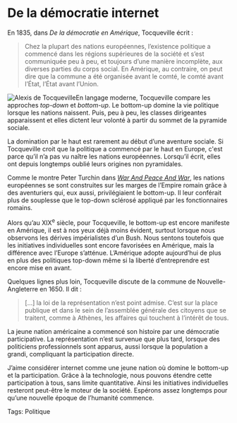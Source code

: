 # De la démocratie internet

En 1835, dans *De la démocratie en Amérique*, Tocqueville écrit :

> Chez la plupart des nations européennes, l’existence politique a commencé dans les régions supérieures de la société et s’est communiquée peu à peu, et toujours d’une manière incomplète, aux diverses parties du corps social. En Amérique, au contraire, on peut dire que la commune a été organisée avant le comté, le comté avant l’État, l’État avant l’Union.

![Alexis de Tocqueville](https://tcrouzet.com/https://tcrouzet.com/images_tc/tocqueville.jpg)En langage moderne, Tocqueville compare les approches *top-down* et *bottom-up*. Le bottom-up domine la vie politique lorsque les nations naissent. Puis, peu à peu, les classes dirigeantes apparaissent et elles dictent leur volonté à partir du sommet de la pyramide sociale.

La domination par le haut est rarement au début d’une aventure sociale. Si Tocqueville croit que la politique a commencé par le haut en Europe, c'est parce qu’il n’a pas vu naître les nations européennes. Lorsqu’il écrit, elles ont depuis longtemps oublié leurs origines non pyramidales.

Comme le montre Peter Turchin dans [*War And Peace And War*](http://blog.tcrouzet.com/2006/04/17/nouvel-empire/), les nations européennes se sont construites sur les marges de l’Empire romain grâce à des aventuriers qui, eux aussi, privilégiaient le bottom-up. Il leur conférait plus de souplesse que le top-down sclérosé appliqué par les fonctionnaires romains.

Alors qu’au XIX<sup>e</sup> siècle, pour Tocqueville, le bottom-up est encore manifeste en Amérique, il est à nos yeux déjà moins évident, surtout lorsque nous observons les dérives impérialistes d’un Bush. Nous sentons toutefois que les initiatives individuelles sont encore favorisées en Amérique, mais la différence avec l’Europe s’atténue. L’Amérique adopte aujourd’hui de plus en plus des politiques top-down même si la liberté d’entreprendre est encore mise en avant.

Quelques lignes plus loin, Tocqueville discute de la commune de Nouvelle-Angleterre en 1650. Il dit :

> \[...\] la loi de la représentation n’est point admise. C’est sur la place publique et dans le sein de l’assemblée générale des citoyens que se traitent, comme à Athènes, les affaires qui touchent à l’intérêt de tous.

La jeune nation américaine a commencé son histoire par une démocratie participative. La représentation n’est survenue que plus tard, lorsque des politiciens professionnels sont apparus, aussi lorsque la population a grandi, compliquant la participation directe.

J’aime considérer internet comme une jeune nation où domine le bottom-up et la participation. Grâce à la technologie, nous pouvons étendre cette participation à tous, sans limite quantitative. Ainsi les initiatives individuelles resteront peut-être le moteur de la société. Espérons assez longtemps pour qu’une nouvelle époque de l’humanité commence.

Tags: Politique